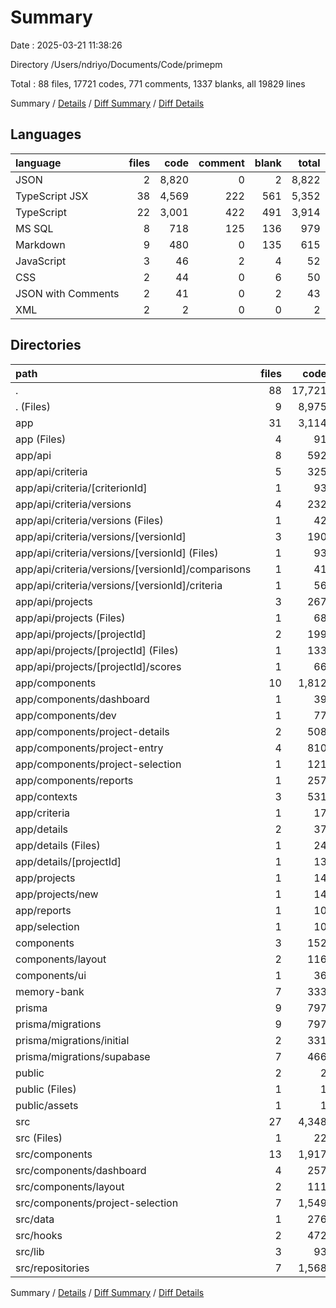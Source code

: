 # Summary

Date : 2025-03-21 11:38:26

Directory /Users/ndriyo/Documents/Code/primepm

Total : 88 files,  17721 codes, 771 comments, 1337 blanks, all 19829 lines

Summary / [Details](details.md) / [Diff Summary](diff.md) / [Diff Details](diff-details.md)

## Languages
| language | files | code | comment | blank | total |
| :--- | ---: | ---: | ---: | ---: | ---: |
| JSON | 2 | 8,820 | 0 | 2 | 8,822 |
| TypeScript JSX | 38 | 4,569 | 222 | 561 | 5,352 |
| TypeScript | 22 | 3,001 | 422 | 491 | 3,914 |
| MS SQL | 8 | 718 | 125 | 136 | 979 |
| Markdown | 9 | 480 | 0 | 135 | 615 |
| JavaScript | 3 | 46 | 2 | 4 | 52 |
| CSS | 2 | 44 | 0 | 6 | 50 |
| JSON with Comments | 2 | 41 | 0 | 2 | 43 |
| XML | 2 | 2 | 0 | 0 | 2 |

## Directories
| path | files | code | comment | blank | total |
| :--- | ---: | ---: | ---: | ---: | ---: |
| . | 88 | 17,721 | 771 | 1,337 | 19,829 |
| . (Files) | 9 | 8,975 | 6 | 39 | 9,020 |
| app | 31 | 3,114 | 197 | 453 | 3,764 |
| app (Files) | 4 | 91 | 1 | 14 | 106 |
| app/api | 8 | 592 | 42 | 107 | 741 |
| app/api/criteria | 5 | 325 | 18 | 51 | 394 |
| app/api/criteria/[criterionId] | 1 | 93 | 0 | 5 | 98 |
| app/api/criteria/versions | 4 | 232 | 18 | 46 | 296 |
| app/api/criteria/versions (Files) | 1 | 42 | 3 | 9 | 54 |
| app/api/criteria/versions/[versionId] | 3 | 190 | 15 | 37 | 242 |
| app/api/criteria/versions/[versionId] (Files) | 1 | 93 | 6 | 17 | 116 |
| app/api/criteria/versions/[versionId]/comparisons | 1 | 41 | 4 | 8 | 53 |
| app/api/criteria/versions/[versionId]/criteria | 1 | 56 | 5 | 12 | 73 |
| app/api/projects | 3 | 267 | 24 | 56 | 347 |
| app/api/projects (Files) | 1 | 68 | 8 | 17 | 93 |
| app/api/projects/[projectId] | 2 | 199 | 16 | 39 | 254 |
| app/api/projects/[projectId] (Files) | 1 | 133 | 11 | 27 | 171 |
| app/api/projects/[projectId]/scores | 1 | 66 | 5 | 12 | 83 |
| app/components | 10 | 1,812 | 89 | 208 | 2,109 |
| app/components/dashboard | 1 | 39 | 0 | 6 | 45 |
| app/components/dev | 1 | 77 | 1 | 9 | 87 |
| app/components/project-details | 2 | 508 | 14 | 52 | 574 |
| app/components/project-entry | 4 | 810 | 57 | 101 | 968 |
| app/components/project-selection | 1 | 121 | 7 | 16 | 144 |
| app/components/reports | 1 | 257 | 10 | 24 | 291 |
| app/contexts | 3 | 531 | 61 | 102 | 694 |
| app/criteria | 1 | 17 | 0 | 4 | 21 |
| app/details | 2 | 37 | 4 | 9 | 50 |
| app/details (Files) | 1 | 24 | 4 | 5 | 33 |
| app/details/[projectId] | 1 | 13 | 0 | 4 | 17 |
| app/projects | 1 | 14 | 0 | 3 | 17 |
| app/projects/new | 1 | 14 | 0 | 3 | 17 |
| app/reports | 1 | 10 | 0 | 3 | 13 |
| app/selection | 1 | 10 | 0 | 3 | 13 |
| components | 3 | 152 | 4 | 18 | 174 |
| components/layout | 2 | 116 | 4 | 14 | 134 |
| components/ui | 1 | 36 | 0 | 4 | 40 |
| memory-bank | 7 | 333 | 0 | 76 | 409 |
| prisma | 9 | 797 | 125 | 166 | 1,088 |
| prisma/migrations | 9 | 797 | 125 | 166 | 1,088 |
| prisma/migrations/initial | 2 | 331 | 52 | 59 | 442 |
| prisma/migrations/supabase | 7 | 466 | 73 | 107 | 646 |
| public | 2 | 2 | 0 | 0 | 2 |
| public (Files) | 1 | 1 | 0 | 0 | 1 |
| public/assets | 1 | 1 | 0 | 0 | 1 |
| src | 27 | 4,348 | 439 | 585 | 5,372 |
| src (Files) | 1 | 22 | 0 | 3 | 25 |
| src/components | 13 | 1,917 | 63 | 200 | 2,180 |
| src/components/dashboard | 4 | 257 | 7 | 22 | 286 |
| src/components/layout | 2 | 111 | 4 | 12 | 127 |
| src/components/project-selection | 7 | 1,549 | 52 | 166 | 1,767 |
| src/data | 1 | 276 | 7 | 16 | 299 |
| src/hooks | 2 | 472 | 52 | 75 | 599 |
| src/lib | 3 | 93 | 27 | 22 | 142 |
| src/repositories | 7 | 1,568 | 290 | 269 | 2,127 |

Summary / [Details](details.md) / [Diff Summary](diff.md) / [Diff Details](diff-details.md)